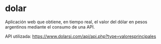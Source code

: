 # dolar
Aplicación web que obtiene, en tiempo real, el valor del dólar en pesos argentinos mediante el consumo de una API.

API utilizada: https://www.dolarsi.com/api/api.php?type=valoresprincipales


